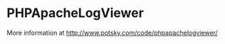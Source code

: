PHPApacheLogViewer
==================

More information at http://www.potsky.com/code/phpapachelogviewer/
